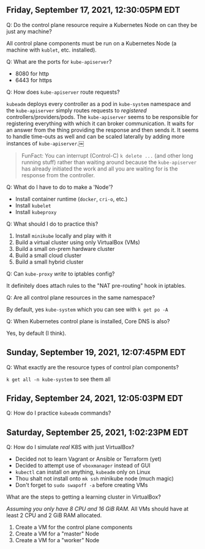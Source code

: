 ## Friday, September 17, 2021, 12:30:05PM EDT

Q: Do the control plane resource require a Kubernetes Node on can they
be just any machine?

All control plane components must be run on a Kubernetes Node (a machine
with `kublet`, etc. installed).

Q: What are the ports for `kube-apiserver`?

* 8080 for http
* 6443 for https

Q: How does `kube-apiserver` route requests?

`kubeadm` deploys every controller as a pod in `kube-system` namespace
and the `kube-apiserver` simply routes requests to *registered*
controllers/providers/pods. The `kube-apiserver` seems to be responsible
for registering everything with which it can broker communication.
It waits for an answer from the thing providing the response and then
sends it. It seems to handle time-outs as well and can be scaled
laterally by adding more instances of `kube-apiserver`.￼

> FunFact: You can interrupt (Control-C) `k delete ...` (and other long
> running stuff) rather than waiting around because the `kube-apiserver`
> has already initiated the work and all you are waiting for is the
> response from the controller.

Q: What do I have to do to make a 'Node'?

* Install container runtime (`docker`, `cri-o`, etc.)
* Install `kubelet`
* Install `kubeproxy`

Q: What should I do to practice this?

1. Install `minikube` locally and play with it
1. Build a virtual cluster using only VirtualBox (VMs)
1. Build a small on-prem hardware cluster
1. Build a small cloud cluster
1. Build a small hybrid cluster

Q: Can `kube-proxy` *write* to iptables config?

It definitely does attach rules to the "NAT pre-routing" hook in
iptables.

Q: Are all control plane resources in the same namespace?

By default, yes `kube-system` which you can see with `k get po -A`

Q: When Kubernetes control plane is installed, Core DNS is also?

Yes, by default (I think).

## Sunday, September 19, 2021, 12:07:45PM EDT

Q: What exactly are the resource types of control plan components?

`k get all -n kube-system` to see them all

## Friday, September 24, 2021, 12:05:03PM EDT

Q: How do I practice `kubeadm` commands?

## Saturday, September 25, 2021, 1:02:23PM EDT

Q: How do I simulate *real* K8S with just VirtualBox?

* Decided not to learn Vagrant or Ansible or Terraform (yet)
* Decided to attempt use of `vboxmanager` instead of GUI
* `kubectl` can install on anything, `kubeadm` only on Linux
* Thou shalt not install onto `mk ssh` minikube node (much magic)
* Don't forget to `sudo swapoff -a` before creating VMs

What are the steps to getting a learning cluster in VirtualBox?

*Assuming you only have 8 CPU and 16 GiB RAM.* All VMs should have at
least 2 CPU and 2 GiB RAM allocated.

1. Create a VM for the control plane components
1. Create a VM for a "master" Node
1. Create a VM for a "worker" Node

